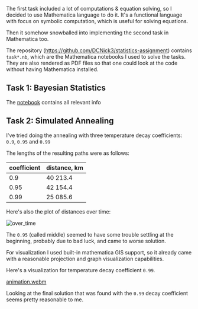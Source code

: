 
The first task included a lot of computations & equation solving, so I decided to use Mathematica language to do it. It's a functional language with focus on symbolic computation, which is useful for solving equations.

Then it somehow snowballed into implementing the second task in Mathematica too.

The repository (https://github.com/DCNick3/statistics-assignment) contains `task*.nb`, which are the Mathematica notebooks I used to solve the tasks. They are also rendered as PDF files so that one could look at the code without having Mathematica installed.

## Task 1: Bayesian Statistics

The [notebook](task1.pdf) contains all relevant info

## Task 2: Simulated Annealing


I've tried doing the annealing with three temperature decay coefficients: `0.9`, `0.95` and `0.99`

The lengths of the resulting paths were as follows:

|coefficient|distance, km|
|---|--------------------|
|0.9|40 213.4|
|0.95|42 154.4|
|0.99|25 085.6|

Here's also the plot of distances over time:

![over_time](https://user-images.githubusercontent.com/10363282/236345360-a672e976-ac2b-465c-a560-d13a2afabfab.png)

The `0.95` (called middle) seemed to have some trouble settling at the beginning, probably due to bad luck, and came to worse solution.

For visualization I used built-in mathematica GIS support, so it already came with a reasonable projection and graph visualization capabilities.

Here's a visualization for temperature decay coefficient `0.99`.

[animation.webm](https://user-images.githubusercontent.com/10363282/236343608-6e1d03f7-1c94-41c3-9493-13923e87de63.webm)

Looking at the final solution that was found with the `0.99` decay coefficient seems pretty reasonable to me.

